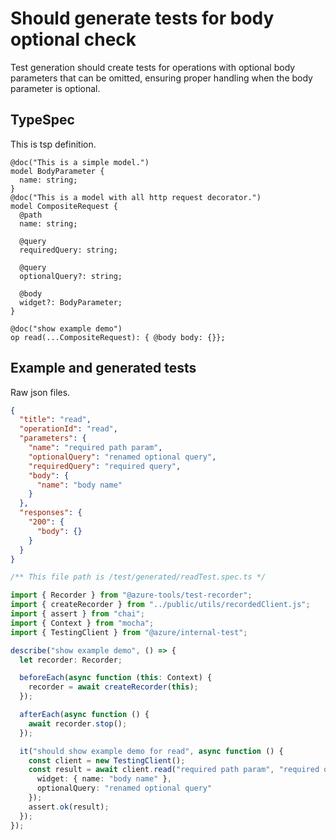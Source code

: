 # Should generate tests for body optional check

Test generation should create tests for operations with optional body parameters that can be omitted, ensuring proper handling when the body parameter is optional.

## TypeSpec

This is tsp definition.

```tsp
@doc("This is a simple model.")
model BodyParameter {
  name: string;
}
@doc("This is a model with all http request decorator.")
model CompositeRequest {
  @path
  name: string;

  @query
  requiredQuery: string;

  @query
  optionalQuery?: string;

  @body
  widget?: BodyParameter;
}

@doc("show example demo")
op read(...CompositeRequest): { @body body: {}};
```

## Example and generated tests

Raw json files.

```json for read
{
  "title": "read",
  "operationId": "read",
  "parameters": {
    "name": "required path param",
    "optionalQuery": "renamed optional query",
    "requiredQuery": "required query",
    "body": {
      "name": "body name"
    }
  },
  "responses": {
    "200": {
      "body": {}
    }
  }
}
```

```ts tests readTest
/** This file path is /test/generated/readTest.spec.ts */

import { Recorder } from "@azure-tools/test-recorder";
import { createRecorder } from "../public/utils/recordedClient.js";
import { assert } from "chai";
import { Context } from "mocha";
import { TestingClient } from "@azure/internal-test";

describe("show example demo", () => {
  let recorder: Recorder;

  beforeEach(async function (this: Context) {
    recorder = await createRecorder(this);
  });

  afterEach(async function () {
    await recorder.stop();
  });

  it("should show example demo for read", async function () {
    const client = new TestingClient();
    const result = await client.read("required path param", "required query", {
      widget: { name: "body name" },
      optionalQuery: "renamed optional query"
    });
    assert.ok(result);
  });
});
```
